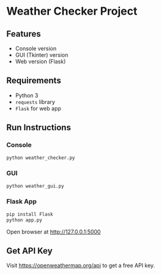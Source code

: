 # Weather Checker Project

## Features
- Console version
- GUI (Tkinter) version
- Web version (Flask)

## Requirements
- Python 3
- `requests` library
- `Flask` for web app

## Run Instructions

### Console
```bash
python weather_checker.py
```

### GUI
```bash
python weather_gui.py
```

### Flask App
```bash
pip install Flask
python app.py
```
Open browser at http://127.0.0.1:5000

## Get API Key
Visit https://openweathermap.org/api to get a free API key.